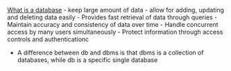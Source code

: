 [What is a database](https://youtu.be/-6xGHdkwx_M?si=MENIS6JHmlMmi0bB&t=155)
    -  keep large amount of data 
    - allow for adding, updating and deleting data  easily
    - Provides fast retrieval of data through queries
    - Maintain accuracy and consistency of data over time
    - Handle concurrent access by many users simultaneously
    - Protect information through access controls and authenticationc
- A difference between db and dbms is that dbms is a collection of databases, while db is a specific single database
